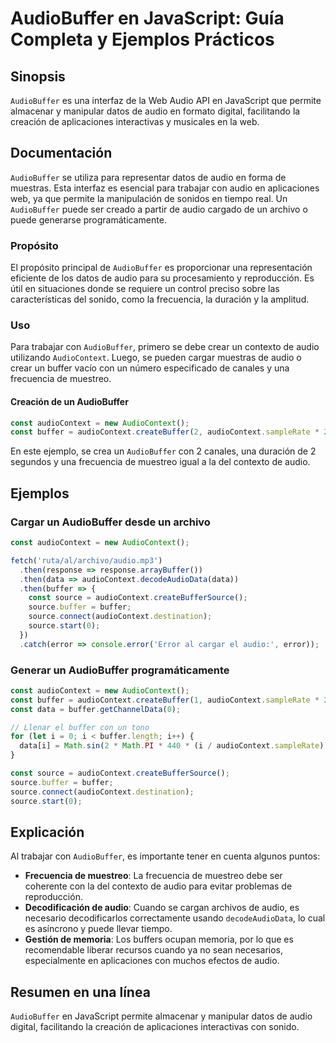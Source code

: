 <!--
Meta Description: # AudioBuffer en JavaScript: Guía Completa y Ejemplos Prácticos ## Sinopsis `AudioBuffer` es una interfaz de la Web Audio API en JavaScript que permit...
Meta Keywords: audiocontext, audio, audiobuffer, buffer, con
-->

# AudioBuffer en JavaScript: Guía Completa y Ejemplos Prácticos

## Sinopsis
`AudioBuffer` es una interfaz de la Web Audio API en JavaScript que permite almacenar y manipular datos de audio en formato digital, facilitando la creación de aplicaciones interactivas y musicales en la web.

## Documentación
`AudioBuffer` se utiliza para representar datos de audio en forma de muestras. Esta interfaz es esencial para trabajar con audio en aplicaciones web, ya que permite la manipulación de sonidos en tiempo real. Un `AudioBuffer` puede ser creado a partir de audio cargado de un archivo o puede generarse programáticamente. 

### Propósito
El propósito principal de `AudioBuffer` es proporcionar una representación eficiente de los datos de audio para su procesamiento y reproducción. Es útil en situaciones donde se requiere un control preciso sobre las características del sonido, como la frecuencia, la duración y la amplitud.

### Uso
Para trabajar con `AudioBuffer`, primero se debe crear un contexto de audio utilizando `AudioContext`. Luego, se pueden cargar muestras de audio o crear un buffer vacío con un número especificado de canales y una frecuencia de muestreo.

#### Creación de un AudioBuffer
```javascript
const audioContext = new AudioContext();
const buffer = audioContext.createBuffer(2, audioContext.sampleRate * 2, audioContext.sampleRate);
```

En este ejemplo, se crea un `AudioBuffer` con 2 canales, una duración de 2 segundos y una frecuencia de muestreo igual a la del contexto de audio.

## Ejemplos
### Cargar un AudioBuffer desde un archivo
```javascript
const audioContext = new AudioContext();

fetch('ruta/al/archivo/audio.mp3')
  .then(response => response.arrayBuffer())
  .then(data => audioContext.decodeAudioData(data))
  .then(buffer => {
    const source = audioContext.createBufferSource();
    source.buffer = buffer;
    source.connect(audioContext.destination);
    source.start(0);
  })
  .catch(error => console.error('Error al cargar el audio:', error));
```

### Generar un AudioBuffer programáticamente
```javascript
const audioContext = new AudioContext();
const buffer = audioContext.createBuffer(1, audioContext.sampleRate * 2, audioContext.sampleRate);
const data = buffer.getChannelData(0);

// Llenar el buffer con un tono
for (let i = 0; i < buffer.length; i++) {
  data[i] = Math.sin(2 * Math.PI * 440 * (i / audioContext.sampleRate)); // 440 Hz
}

const source = audioContext.createBufferSource();
source.buffer = buffer;
source.connect(audioContext.destination);
source.start(0);
```

## Explicación
Al trabajar con `AudioBuffer`, es importante tener en cuenta algunos puntos:

- **Frecuencia de muestreo**: La frecuencia de muestreo debe ser coherente con la del contexto de audio para evitar problemas de reproducción.
- **Decodificación de audio**: Cuando se cargan archivos de audio, es necesario decodificarlos correctamente usando `decodeAudioData`, lo cual es asíncrono y puede llevar tiempo.
- **Gestión de memoria**: Los buffers ocupan memoria, por lo que es recomendable liberar recursos cuando ya no sean necesarios, especialmente en aplicaciones con muchos efectos de audio.

## Resumen en una línea
`AudioBuffer` en JavaScript permite almacenar y manipular datos de audio digital, facilitando la creación de aplicaciones interactivas con sonido.